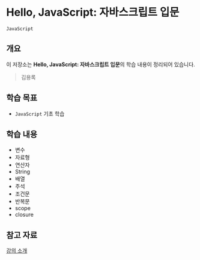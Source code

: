 # Hello, JavaScript: 자바스크립트 입문

`JavaScript`

## 개요

이 저장소는 **Hello, JavaScript: 자바스크립트 입문**의 학습 내용이 정리되어 있습니다.

> 김용록

## 학습 목표
- `JavaScript` 기초 학습

## 학습 내용
- 변수
- 자료형
- 연산자
- String
- 배열
- 주석
- 조건문
- 반복문
- scope
- closure

## 참고 자료
[강의 소개](https://school.programmers.co.kr/learn/courses/3/3-hello-javascript-%EC%9E%90%EB%B0%94%EC%8A%A4%ED%81%AC%EB%A6%BD%ED%8A%B8-%EC%9E%85%EB%AC%B8)
